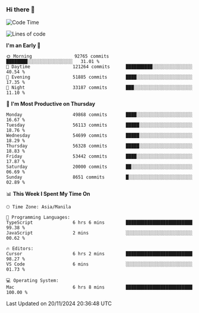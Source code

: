 ### Hi there 👋

<!--START_SECTION:waka-->
![Code Time](http://img.shields.io/badge/Code%20Time-5%2C706%20hrs%2010%20mins-blue)

![Lines of code](https://img.shields.io/badge/From%20Hello%20World%20I%27ve%20Written-125.3%20million%20lines%20of%20code-blue)

**I'm an Early 🐤** 

```text
🌞 Morning                92765 commits       ████████░░░░░░░░░░░░░░░░░   31.01 % 
🌆 Daytime                121264 commits      ██████████░░░░░░░░░░░░░░░   40.54 % 
🌃 Evening                51885 commits       ████░░░░░░░░░░░░░░░░░░░░░   17.35 % 
🌙 Night                  33187 commits       ███░░░░░░░░░░░░░░░░░░░░░░   11.10 % 
```
📅 **I'm Most Productive on Thursday** 

```text
Monday                   49868 commits       ████░░░░░░░░░░░░░░░░░░░░░   16.67 % 
Tuesday                  56113 commits       █████░░░░░░░░░░░░░░░░░░░░   18.76 % 
Wednesday                54699 commits       █████░░░░░░░░░░░░░░░░░░░░   18.29 % 
Thursday                 56328 commits       █████░░░░░░░░░░░░░░░░░░░░   18.83 % 
Friday                   53442 commits       ████░░░░░░░░░░░░░░░░░░░░░   17.87 % 
Saturday                 20000 commits       ██░░░░░░░░░░░░░░░░░░░░░░░   06.69 % 
Sunday                   8651 commits        █░░░░░░░░░░░░░░░░░░░░░░░░   02.89 % 
```


📊 **This Week I Spent My Time On** 

```text
🕑︎ Time Zone: Asia/Manila

💬 Programming Languages: 
TypeScript               6 hrs 6 mins        █████████████████████████   99.38 % 
JavaScript               2 mins              ░░░░░░░░░░░░░░░░░░░░░░░░░   00.62 % 

🔥 Editors: 
Cursor                   6 hrs 2 mins        █████████████████████████   98.27 % 
VS Code                  6 mins              ░░░░░░░░░░░░░░░░░░░░░░░░░   01.73 % 

💻 Operating System: 
Mac                      6 hrs 8 mins        █████████████████████████   100.00 % 
```


 Last Updated on 20/11/2024 20:36:48 UTC
<!--END_SECTION:waka-->


<!--
**rad182/rad182** is a ✨ _special_ ✨ repository because its `README.md` (this file) appears on your GitHub profile.

Here are some ideas to get you started:

- 🔭 I’m currently working on ...
- 🌱 I’m currently learning ...
- 👯 I’m looking to collaborate on ...
- 🤔 I’m looking for help with ...
- 💬 Ask me about ...
- 📫 How to reach me: ...
- 😄 Pronouns: ...
- ⚡ Fun fact: ...
-->
